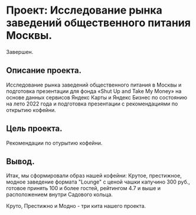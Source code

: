 # Проект: Исследование рынка заведений общественного питания Москвы.

Завершен.

## Описание проекта.

Исследование рынка заведений общественного питания в Москвы и подготовка презентации для фонда «Shut Up and Take My Money» на основе данных сервисов Яндекс Карты и Яндекс Бизнес по состоянию на лето 2022 года и подготовка презентации с рекомендациями по открытию кофейни.

## Цель проекта.

Рекомендации по отурытию кофейни.

## Вывод.

Итак, мы сформировали образ нашей кофейни:
Крутое, престижное, модное заведение формата "Lounge" с ценой чашки капучино 300 руб., готовое принять 100 и более гостей, рейтингом 4.7 и выше и расположением внутри Садового кольца.

Круто, Престижно и Модно - три кита нашего проекта.
